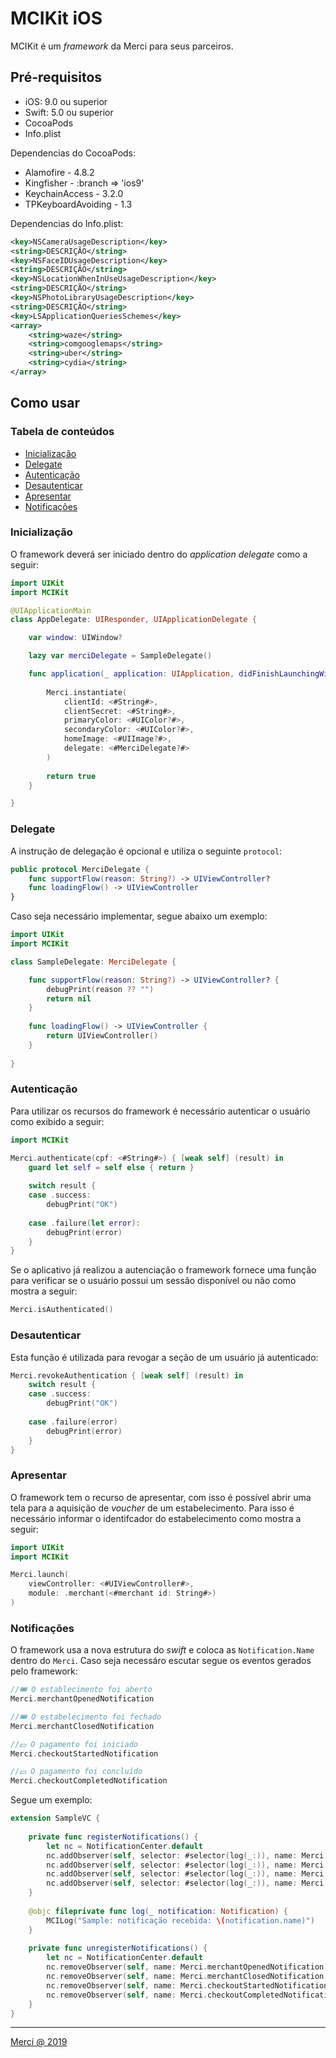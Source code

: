 # MCIKit iOS

MCIKit é um _framework_ da Merci para seus parceiros.

## Pré-requisitos

- iOS: 9.0 ou superior
- Swift: 5.0 ou superior
- CocoaPods
- Info.plist

Dependencias do CocoaPods:

- Alamofire - 4.8.2
- Kingfisher - :branch => 'ios9'
- KeychainAccess - 3.2.0
- TPKeyboardAvoiding - 1.3

Dependencias do Info.plist:

```xml
<key>NSCameraUsageDescription</key>
<string>DESCRIÇÃO</string>
<key>NSFaceIDUsageDescription</key>
<string>DESCRIÇÃO</string>
<key>NSLocationWhenInUseUsageDescription</key>
<string>DESCRIÇÃO</string>
<key>NSPhotoLibraryUsageDescription</key>
<string>DESCRIÇÃO</string>
<key>LSApplicationQueriesSchemes</key>
<array>
    <string>waze</string>
    <string>comgooglemaps</string>
    <string>uber</string>
    <string>cydia</string>
</array>
```

## Como usar

### Tabela de conteúdos
- [Inicialização](#inicialização)
- [Delegate](#delegate)
- [Autenticação](#autenticação)
- [Desautenticar](#desautenticar)
- [Apresentar](#apresentar)
- [Notificações](#notificações)

### Inicialização

O framework deverá ser iniciado dentro do _application delegate_ como a seguir:

```swift
import UIKit
import MCIKit

@UIApplicationMain
class AppDelegate: UIResponder, UIApplicationDelegate {

    var window: UIWindow?

    lazy var merciDelegate = SampleDelegate()

    func application(_ application: UIApplication, didFinishLaunchingWithOptions launchOptions: [UIApplication.LaunchOptionsKey: Any]?) -> Bool {
       
        Merci.instantiate(
            clientId: <#String#>,
            clientSecret: <#String#>,
            primaryColor: <#UIColor?#>,
            secondaryColor: <#UIColor?#>,
            homeImage: <#UIImage?#>,
            delegate: <#MerciDelegate?#>
        )
        
        return true
    }

}
```

### Delegate

A instrução de delegação é opcional e utiliza o seguinte `protocol`:

```swift
public protocol MerciDelegate {
    func supportFlow(reason: String?) -> UIViewController?
    func loadingFlow() -> UIViewController
}
```

Caso seja necessário implementar, segue abaixo um exemplo:

```swift
import UIKit
import MCIKit

class SampleDelegate: MerciDelegate {

    func supportFlow(reason: String?) -> UIViewController? {
        debugPrint(reason ?? "")
        return nil
    }
    
    func loadingFlow() -> UIViewController {
        return UIViewController()
    }
    
}
```

### Autenticação

Para utilizar os recursos do framework é necessário autenticar o usuário como exibido a seguir:

```swift
import MCIKit

Merci.authenticate(cpf: <#String#>) { [weak self] (result) in
    guard let self = self else { return }
  
    switch result {
    case .success:
        debugPrint("OK")
    
    case .failure(let error):
        debugPrint(error)
    }
}
```

Se o aplicativo já realizou a autenciação o framework fornece uma função para verificar se o usuário possui um sessão disponível ou não como mostra a seguir:

```swift
Merci.isAuthenticated()
```

### Desautenticar

Esta função é utilizada para revogar a seção de um usuário já autenticado:

```swift
Merci.revokeAuthentication { [weak self] (result) in
    switch result {
    case .success:
        debugPrint("OK")
    
    case .failure(error)
        debugPrint(error)
    }
}
```

### Apresentar

O framework tem o recurso de apresentar, com isso é possível abrir uma tela para a aquisição de _voucher_ de um estabelecimento. Para isso é necessário informar o identifcador do estabelecimento como mostra a seguir:

```swift
import UIKit
import MCIKit

Merci.launch(
    viewController: <#UIViewController#>,
    module: .merchant(<#merchant id: String#>)
)
```

### Notificações

O framework usa a nova estrutura do _swift_ e coloca as `Notification.Name` dentro do `Merci`. Caso seja necessáro escutar segue os eventos gerados pelo framework:

```swift
//🎟 O establecimento foi aberto
Merci.merchantOpenedNotification

//🎟 O estabelecimento foi fechado
Merci.merchantClosedNotification

//💵 O pagamento foi iniciado
Merci.checkoutStartedNotification

//💵 O pagamento foi concluído
Merci.checkoutCompletedNotification
```

Segue um exemplo:

```swift
extension SampleVC {
    
    private func registerNotifications() {
        let nc = NotificationCenter.default
        nc.addObserver(self, selector: #selector(log(_:)), name: Merci.merchantOpenedNotification, object: nil)
        nc.addObserver(self, selector: #selector(log(_:)), name: Merci.merchantClosedNotification, object: nil)
        nc.addObserver(self, selector: #selector(log(_:)), name: Merci.checkoutStartedNotification, object: nil)
        nc.addObserver(self, selector: #selector(log(_:)), name: Merci.checkoutCompletedNotification, object: nil)
    }
    
    @objc fileprivate func log(_ notification: Notification) {
        MCILog("Sample: notificação recebida: \(notification.name)")
    }
    
    private func unregisterNotifications() {
        let nc = NotificationCenter.default
        nc.removeObserver(self, name: Merci.merchantOpenedNotification, object: nil)
        nc.removeObserver(self, name: Merci.merchantClosedNotification, object: nil)
        nc.removeObserver(self, name: Merci.checkoutStartedNotification, object: nil)
        nc.removeObserver(self, name: Merci.checkoutCompletedNotification, object: nil)
    }
}
```

---

[Merci @ 2019](https://merci.com.br)
